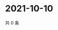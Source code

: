 # 2021-10-10

共 0 条

<!-- BEGIN WEIBO -->
<!-- 最后更新时间 Sun Oct 10 2021 11:08:38 GMT+0800 (China Standard Time) -->

<!-- END WEIBO -->
